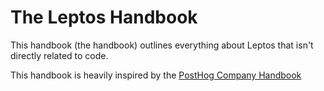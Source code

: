 # The Leptos Handbook

This handbook (the handbook) outlines everything about Leptos that isn't directly related to code.

This handbook is heavily inspired by the [PostHog Company Handbook](https://posthog.com/handbook)
